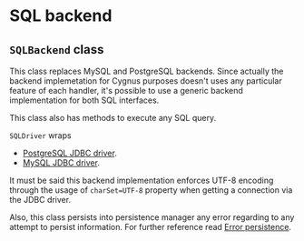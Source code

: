 # SQL backend

## `SQLBackend` class

This class replaces MySQL and PostgreSQL backends. Since actually the backend implemetation for Cygnus purposes doesn't uses any particular feature of each handler, it's possible to use a generic backend implementation for both SQL interfaces.

This class also has methods to execute any SQL query.

`SQLDriver` wraps 

- [PostgreSQL JDBC driver](https://jdbc.postgresql.org/).
- [MySQL JDBC driver](https://dev.mysql.com/downloads/connector/j/).

It must be said this backend implementation enforces UTF-8 encoding through the usage of `charSet=UTF-8` property when getting a connection via the JDBC driver.

Also, this class persists into persistence manager any error regarding to any attempt to persist information. For further reference read [Error persistence](../installation_and_administration_guide/error_persistance.md).